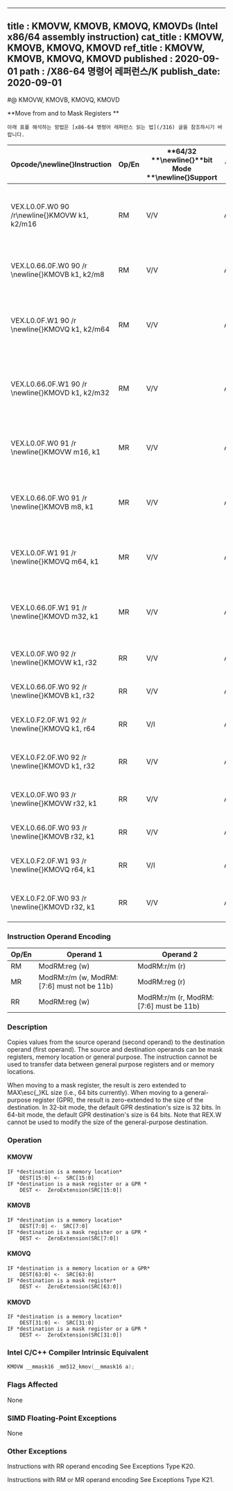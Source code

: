 ----------------------------
title : KMOVW, KMOVB, KMOVQ, KMOVDs (Intel x86/64 assembly instruction)
cat_title : KMOVW, KMOVB, KMOVQ, KMOVD
ref_title : KMOVW, KMOVB, KMOVQ, KMOVD
published : 2020-09-01
path : /X86-64 명령어 레퍼런스/K
publish_date: 2020-09-01
----------------------------


#@ KMOVW, KMOVB, KMOVQ, KMOVD

**Move from and to Mask Registers **

```lec-info
아래 표를 해석하는 방법은 [x86-64 명령어 레퍼런스 읽는 법](/316) 글을 참조하시기 바랍니다.
```

|**Opcode/**\newline{}**Instruction**|**Op/En**|**64/32 **\newline{}**bit Mode **\newline{}**Support**|**CPUID **\newline{}**Feature **\newline{}**Flag**|**Description**|
|------------------------------------|---------|------------------------------------------------------|--------------------------------------------------|---------------|
|VEX.L0.0F.W0 90 /r\newline{}KMOVW k1, k2/m16|RM|V/V|AVX512F|Move 16 bits mask from k2/m16 and store the result in k1.|
|VEX.L0.66.0F.W0 90 /r \newline{}KMOVB k1, k2/m8|RM|V/V|AVX512DQ|Move 8 bits mask from k2/m8 and store the result in k1. |
|VEX.L0.0F.W1 90 /r \newline{}KMOVQ k1, k2/m64|RM|V/V|AVX512BW|Move 64 bits mask from k2/m64 and store the result in k1.|
|VEX.L0.66.0F.W1 90 /r \newline{}KMOVD k1, k2/m32|RM|V/V|AVX512BW|Move 32 bits mask from k2/m32 and store the result in k1. |
|VEX.L0.0F.W0 91 /r \newline{}KMOVW m16, k1|MR|V/V|AVX512F|Move 16 bits mask from k1 and store the result in m16.|
|VEX.L0.66.0F.W0 91 /r \newline{}KMOVB m8, k1|MR|V/V|AVX512DQ|Move 8 bits mask from k1 and store the result in m8. |
|VEX.L0.0F.W1 91 /r \newline{}KMOVQ m64, k1|MR|V/V|AVX512BW|Move 64 bits mask from k1 and store the result in m64.|
|VEX.L0.66.0F.W1 91 /r \newline{}KMOVD m32, k1|MR|V/V|AVX512BW|Move 32 bits mask from k1 and store the result in m32.|
|VEX.L0.0F.W0 92 /r \newline{}KMOVW k1, r32|RR|V/V|AVX512F|Move 16 bits mask from r32 to k1.|
|VEX.L0.66.0F.W0 92 /r \newline{}KMOVB k1, r32|RR|V/V|AVX512DQ|Move 8 bits mask from r32 to k1.|
|VEX.L0.F2.0F.W1 92 /r \newline{}KMOVQ k1, r64|RR|V/I|AVX512BW|Move 64 bits mask from r64 to k1.|
|VEX.L0.F2.0F.W0 92 /r \newline{}KMOVD k1, r32|RR|V/V|AVX512BW|Move 32 bits mask from r32 to k1.|
|VEX.L0.0F.W0 93 /r \newline{}KMOVW r32, k1|RR|V/V|AVX512F|Move 16 bits mask from k1 to r32.|
|VEX.L0.66.0F.W0 93 /r \newline{}KMOVB r32, k1|RR|V/V|AVX512DQ|Move 8 bits mask from k1 to r32.|
|VEX.L0.F2.0F.W1 93 /r \newline{}KMOVQ r64, k1|RR|V/I|AVX512BW|Move 64 bits mask from k1 to r64.|
|VEX.L0.F2.0F.W0 93 /r \newline{}KMOVD r32, k1|RR|V/V|AVX512BW|Move 32 bits mask from k1 to r32.|
### Instruction Operand Encoding


|Op/En|Operand 1|Operand 2|
|-----|---------|---------|
|RM|ModRM:reg (w)|ModRM:r/m (r)|
|MR|ModRM:r/m (w, ModRM:[7:6] must not be 11b)|ModRM:reg (r)|
|RR|ModRM:reg (w)|ModRM:r/m (r, ModRM:[7:6] must be 11b) |
### Description


Copies values from the source operand (second operand) to the destination operand (first operand). The source and destination operands can be mask registers, memory location or general purpose. The instruction cannot be used to transfer data between general purpose registers and or memory locations.

When moving to a mask register, the result is zero extended to MAX\esc{_}KL size (i.e., 64 bits currently). When moving to a general-purpose register (GPR), the result is zero-extended to the size of the destination. In 32-bit mode, the default GPR destination's size is 32 bits. In 64-bit mode, the default GPR destination's size is 64 bits. Note that REX.W cannot be used to modify the size of the general-purpose destination.


### Operation
#### KMOVW
```info-verb
IF *destination is a memory location*
    DEST[15:0] <-  SRC[15:0]
IF *destination is a mask register or a GPR *
    DEST <-  ZeroExtension(SRC[15:0])
```
#### KMOVB
```info-verb
IF *destination is a memory location*
    DEST[7:0] <-  SRC[7:0]
IF *destination is a mask register or a GPR *
    DEST <-  ZeroExtension(SRC[7:0])
```
#### KMOVQ
```info-verb
IF *destination is a memory location or a GPR*
    DEST[63:0] <-  SRC[63:0]
IF *destination is a mask register*
    DEST <-  ZeroExtension(SRC[63:0])
```
#### KMOVD
```info-verb
IF *destination is a memory location*
    DEST[31:0] <-  SRC[31:0]
IF *destination is a mask register or a GPR *
    DEST <-  ZeroExtension(SRC[31:0])
```

### Intel C/C++ Compiler Intrinsic Equivalent

```cpp
KMOVW __mmask16 _mm512_kmov(__mmask16 a);
```
### Flags Affected


None

### SIMD Floating-Point Exceptions


None

### Other Exceptions


Instructions with RR operand encoding See Exceptions Type K20.

Instructions with RM or MR operand encoding See Exceptions Type K21.

